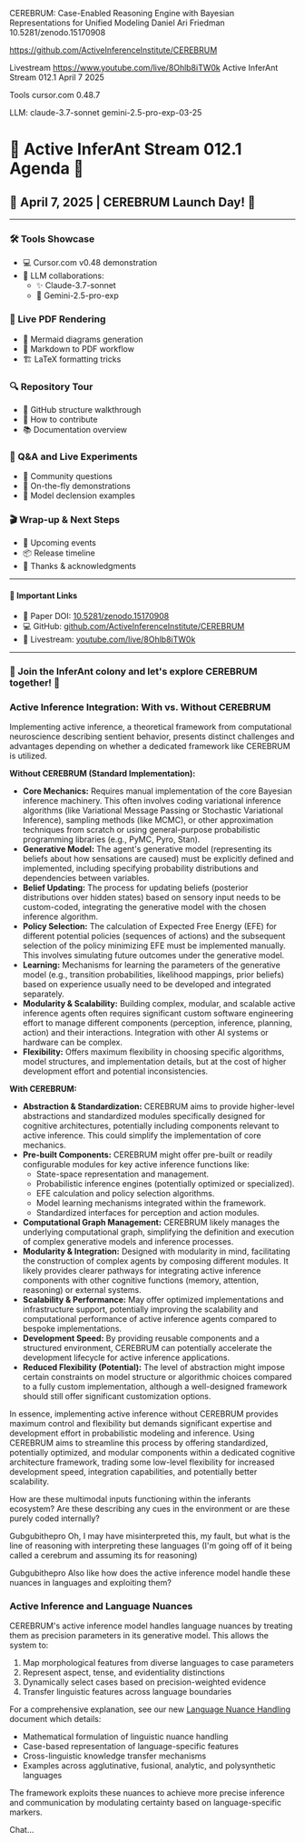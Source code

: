 CEREBRUM: Case-Enabled Reasoning Engine with Bayesian Representations for Unified Modeling
Daniel Ari Friedman
10.5281/zenodo.15170908

https://github.com/ActiveInferenceInstitute/CEREBRUM



Livestream 
https://www.youtube.com/live/8Ohlb8iTW0k
Active InferAnt Stream 012.1 
April 7 2025


Tools
cursor.com 0.48.7

LLM: 
claude-3.7-sonnet
gemini-2.5-pro-exp-03-25

# 🧠 Active InferAnt Stream 012.1 Agenda 🐜

## 📆 April 7, 2025 | CEREBRUM Launch Day! 🚀

---

### 🛠️ Tools Showcase
- 💻 Cursor.com v0.48 demonstration
- 🤖 LLM collaborations:
  - ✨ Claude-3.7-sonnet
  - 🔮 Gemini-2.5-pro-exp

### 📝 Live PDF Rendering
- 🎨 Mermaid diagrams generation
- 📄 Markdown to PDF workflow
- 🏗️ LaTeX formatting tricks

### 🔍 Repository Tour
- 📁 GitHub structure walkthrough
- 🔧 How to contribute
- 📚 Documentation overview

### 🧪 Q&A and Live Experiments
- 💬 Community questions
- 🔬 On-the-fly demonstrations
- 🧮 Model declension examples

### 🎬 Wrap-up & Next Steps
- 📣 Upcoming events
- 📦 Release timeline
- 🙏 Thanks & acknowledgments

---

#### 🔗 Important Links
- 📑 Paper DOI: [10.5281/zenodo.15170908](https://doi.org/10.5281/zenodo.15170908)
- 💻 GitHub: [github.com/ActiveInferenceInstitute/CEREBRUM](https://github.com/ActiveInferenceInstitute/CEREBRUM)
- 🎥 Livestream: [youtube.com/live/8Ohlb8iTW0k](https://www.youtube.com/live/8Ohlb8iTW0k)

---

### 🐜 Join the InferAnt colony and let's explore CEREBRUM together! 🧠

### Active Inference Integration: With vs. Without CEREBRUM

Implementing active inference, a theoretical framework from computational neuroscience describing sentient behavior, presents distinct challenges and advantages depending on whether a dedicated framework like CEREBRUM is utilized.

**Without CEREBRUM (Standard Implementation):**

*   **Core Mechanics:** Requires manual implementation of the core Bayesian inference machinery. This often involves coding variational inference algorithms (like Variational Message Passing or Stochastic Variational Inference), sampling methods (like MCMC), or other approximation techniques from scratch or using general-purpose probabilistic programming libraries (e.g., PyMC, Pyro, Stan).
*   **Generative Model:** The agent's generative model (representing its beliefs about how sensations are caused) must be explicitly defined and implemented, including specifying probability distributions and dependencies between variables.
*   **Belief Updating:** The process for updating beliefs (posterior distributions over hidden states) based on sensory input needs to be custom-coded, integrating the generative model with the chosen inference algorithm.
*   **Policy Selection:** The calculation of Expected Free Energy (EFE) for different potential policies (sequences of actions) and the subsequent selection of the policy minimizing EFE must be implemented manually. This involves simulating future outcomes under the generative model.
*   **Learning:** Mechanisms for learning the parameters of the generative model (e.g., transition probabilities, likelihood mappings, prior beliefs) based on experience usually need to be developed and integrated separately.
*   **Modularity & Scalability:** Building complex, modular, and scalable active inference agents often requires significant custom software engineering effort to manage different components (perception, inference, planning, action) and their interactions. Integration with other AI systems or hardware can be complex.
*   **Flexibility:** Offers maximum flexibility in choosing specific algorithms, model structures, and implementation details, but at the cost of higher development effort and potential inconsistencies.

**With CEREBRUM:**

*   **Abstraction & Standardization:** CEREBRUM aims to provide higher-level abstractions and standardized modules specifically designed for cognitive architectures, potentially including components relevant to active inference. This could simplify the implementation of core mechanics.
*   **Pre-built Components:** CEREBRUM might offer pre-built or readily configurable modules for key active inference functions like:
    *   State-space representation and management.
    *   Probabilistic inference engines (potentially optimized or specialized).
    *   EFE calculation and policy selection algorithms.
    *   Model learning mechanisms integrated within the framework.
    *   Standardized interfaces for perception and action modules.
*   **Computational Graph Management:** CEREBRUM likely manages the underlying computational graph, simplifying the definition and execution of complex generative models and inference processes.
*   **Modularity & Integration:** Designed with modularity in mind, facilitating the construction of complex agents by composing different modules. It likely provides clearer pathways for integrating active inference components with other cognitive functions (memory, attention, reasoning) or external systems.
*   **Scalability & Performance:** May offer optimized implementations and infrastructure support, potentially improving the scalability and computational performance of active inference agents compared to bespoke implementations.
*   **Development Speed:** By providing reusable components and a structured environment, CEREBRUM can potentially accelerate the development lifecycle for active inference applications.
*   **Reduced Flexibility (Potential):** The level of abstraction might impose certain constraints on model structure or algorithmic choices compared to a fully custom implementation, although a well-designed framework should still offer significant customization options.

In essence, implementing active inference without CEREBRUM provides maximum control and flexibility but demands significant expertise and development effort in probabilistic modeling and inference. Using CEREBRUM aims to streamline this process by offering standardized, potentially optimized, and modular components within a dedicated cognitive architecture framework, trading some low-level flexibility for increased development speed, integration capabilities, and potentially better scalability.




















​​How are these multimodal inputs functioning within the inferants ecosystem? Are these describing any cues in the environment or are these purely coded internally?


Gubgubithepro
​​Oh, I may have misinterpreted this, my fault, but what is the line of reasoning with interpreting these languages (I'm going off of it being called a cerebrum and assuming its for reasoning)


Gubgubithepro
​​Also like how does the active inference model handle these nuances in languages and exploiting them?

### Active Inference and Language Nuances

CEREBRUM's active inference model handles language nuances by treating them as precision parameters in its generative model. This allows the system to:

1. Map morphological features from diverse languages to case parameters
2. Represent aspect, tense, and evidentiality distinctions
3. Dynamically select cases based on precision-weighted evidence
4. Transfer linguistic features across language boundaries

For a comprehensive explanation, see our new [Language Nuance Handling](language_nuance_handling.md) document which details:
- Mathematical formulation of linguistic nuance handling
- Case-based representation of language-specific features
- Cross-linguistic knowledge transfer mechanisms
- Examples across agglutinative, fusional, analytic, and polysynthetic languages

The framework exploits these nuances to achieve more precise inference and communication by modulating certainty based on language-specific markers.

Chat...

